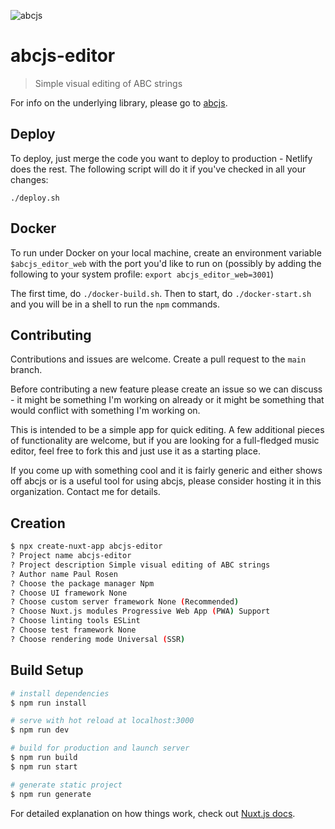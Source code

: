 ![abcjs](https://paulrosen.github.io/abcjs/img/abcjs_comp_extended_08.svg)
# abcjs-editor

> Simple visual editing of ABC strings

For info on the underlying library, please go to [abcjs](https://github.com/paulrosen/abcjs).

## Deploy
To deploy, just merge the code you want to deploy to production - Netlify does the rest. The following script will do it if you've checked in all your changes:
```
./deploy.sh
```

## Docker
To run under Docker on your local machine, create an environment variable `$abcjs_editor_web` with the port you'd like to run on (possibly by adding the following to your system profile: `export abcjs_editor_web=3001`)

The first time, do `./docker-build.sh`. Then to start, do `./docker-start.sh` and you will be in a shell to run the `npm` commands.

## Contributing
Contributions and issues are welcome. Create a pull request to the `main` branch. 

Before contributing a new feature please create an issue so we can discuss - it might be something I'm working on already or it might be something that would conflict with something I'm working on.

This is intended to be a simple app for quick editing. A few additional pieces of functionality are welcome, but if you are looking for a full-fledged music editor, feel free to fork this and just use it as a starting place.

If you come up with something cool and it is fairly generic and either shows off abcjs or is a useful tool for using abcjs, please consider hosting it in this organization. Contact me for details.

## Creation
```bash
$ npx create-nuxt-app abcjs-editor
? Project name abcjs-editor
? Project description Simple visual editing of ABC strings
? Author name Paul Rosen
? Choose the package manager Npm
? Choose UI framework None
? Choose custom server framework None (Recommended)
? Choose Nuxt.js modules Progressive Web App (PWA) Support
? Choose linting tools ESLint
? Choose test framework None
? Choose rendering mode Universal (SSR)
```

## Build Setup

``` bash
# install dependencies
$ npm run install

# serve with hot reload at localhost:3000
$ npm run dev

# build for production and launch server
$ npm run build
$ npm run start

# generate static project
$ npm run generate
```

For detailed explanation on how things work, check out [Nuxt.js docs](https://nuxtjs.org).
